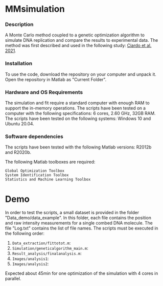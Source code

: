 # MMsimulation
### Description
A Monte Carlo method coupled to a genetic optimization algorithm to simulate DNA replication and compare the results to experimental data.
The method was first described and used in the following study: [Ciardo et al. 2021](https://www.mdpi.com/2073-4425/12/8/1224).

### Installation
To use the code, download the repository on your computer and unpack it. Open the repository in Matlab as "Current Folder".
### Hardware and OS Requirements
The simulation and fit require a standard computer with enough RAM to support the in-memory operations. 
The scripts have been tested on a computer with the following specifications: 6 cores, 2.60 GHz, 32GB RAM.
The scripts have been tested on the following systems: Windows 10 and Ubuntu 20.04.
### Software dependencies
The scripts have been tested with the following Matlab versions: R2012b and R2020b.

The following Matlab toolboxes are required:
```
Global Optimization Toolbox
System Identification Toolbox
Statistics and Machine Learning Toolbox
```

 
# Demo
In order to test the scripts, a small dataset is provided in the folder "Data_demo/data_example". In this folder, each file contains the position and raw intensity measurements for a single combed DNA molecule. The file "Log.txt" contains the list of file names. 
The scripts must be executed in the following order:
1. `Data_extraction/fittotot.m`:
2. `Simulation/geneticalgorithm_main.m`:
3. `Result_analysis/finalanalysis.m`:
4. `Images/analysis1`:
5. `Images/analysis2`:

Expected about 45min for one optimization of the simulation with 4 cores in parallel.
